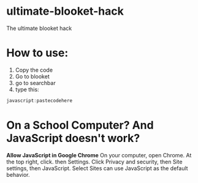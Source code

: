 # ultimate-blooket-hack
The ultimate blooket hack
# How to use:
1. Copy the code
2. Go to blooket
3. go to searchbar
4. type this:
```js
javascript:pastecodehere
```
# On a School Computer? And JavaScript doesn't work?
**Allow JavaScript in Google Chrome**
On your computer, open Chrome.
At the top right, click. then Settings.
Click Privacy and security, then Site settings, then JavaScript.
Select Sites can use JavaScript as the default behavior.
